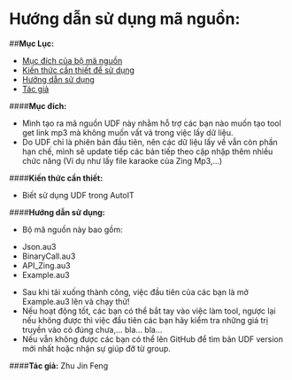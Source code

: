 # Hướng dẫn sử dụng mã nguồn:

##**Mục Lục:**
- [Mục đích của bộ mã nguồn](https://github.com/House-FengFeng/API-Get-Link-Zing-Mp3/#m%E1%BB%A5c-%C4%91%C3%ADch)
- [Kiến thức cần thiết để sử dụng](https://github.com/House-FengFeng/API-Get-Link-Zing-Mp3/#ki%E1%BA%BFn-th%E1%BB%A9c-c%E1%BA%A7n-thi%E1%BA%BFt)
- [Hướng dẫn sử dụng](https://github.com/House-FengFeng/API-Get-Link-Zing-Mp3#h%C6%B0%E1%BB%9Bng-d%E1%BA%ABn-s%E1%BB%AD-d%E1%BB%A5ng)
- [Tác giả](https://github.com/House-FengFeng/API-Get-Link-Zing-Mp3/#t%C3%A1c-gi%E1%BA%A3-zhu-jin-feng)

####**Mục đích:**
- Mình tạo ra mã nguồn UDF này nhằm hỗ trợ các bạn nào muốn tạo tool get link mp3 mà không muốn vất vả trong việc lấy dữ liệu.
- Do UDF chỉ là phiên bản đầu tiên, nên các dữ liệu lấy về vẫn còn phần hạn chế, mình sẽ update tiếp các bản tiếp theo cập nhập thêm nhiều chức năng (Ví dụ như lấy file karaoke của Zing Mp3,...)

####**Kiến thức cần thiết:**
- Biết sử dụng UDF trong AutoIT

####**Hướng dẫn sử dụng:**
- Bộ mã nguồn này bao gồm:
<ul>
  <li>Json.au3</li>
  <li>BinaryCall.au3</li>
  <li>API_Zing.au3</li>
  <li>Example.au3</li>
</ul>

- Sau khi tải xuống thành công, việc đầu tiên của các bạn là mở Example.au3 lên và chạy thử!
- Nếu hoạt động tốt, các bạn có thể bắt tay vào việc làm tool, ngược lại nếu không được thì việc đầu tiên các bạn hãy kiểm tra những giá trị truyền vào có đúng chưa,... bla... bla...
- Nếu vẫn không được các bạn có thể lên GitHub để tìm bản UDF version mới nhất hoặc nhận sự giúp đỡ từ group.

####**Tác giả:** Zhu Jin Feng
